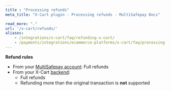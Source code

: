 ```yaml
---
title : "Processing refunds"
meta_title: "X-Cart plugin - Processing refunds - MultiSafepay Docs"

read_more: "."
url: '/x-cart/refunds/'
aliases: 
    - /integrations/x-cart/faq/refunding-x-cart/
    - /payments/integrations/ecommerce-platforms/x-cart/faq/processing-refunds/
---
```


**Refund rules**  

- From your [MultiSafepay account](/account/multisafepay-account/processing-refunds/): Full refunds 
- From your X-Cart [backend](/glossaries/multisafepay-glossary/#backend):  
    - Full refunds
    - Refunding more than the original transaction is **not** supported

